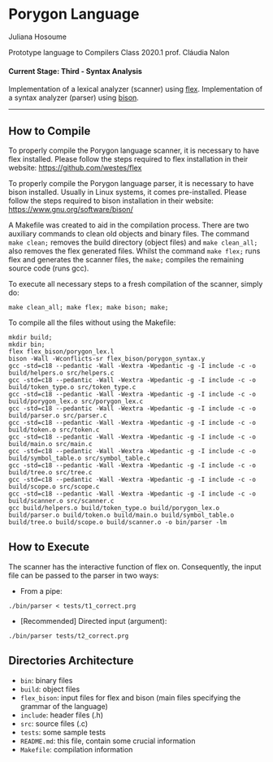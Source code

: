 # Porygon Language
Juliana Hosoume

Prototype language to Compilers Class 2020.1
prof. Cláudia Nalon

#### Current Stage: Third - Syntax Analysis
Implementation of a lexical analyzer (scanner) using [flex](https://github.com/westes/flex).
Implementation of a syntax analyzer (parser) using [bison](https://www.gnu.org/software/bison/manual/).

---

## How to Compile
To properly compile the Porygon language scanner, it is necessary to have flex installed. Please follow the steps required to flex installation in their website:
https://github.com/westes/flex

To properly compile the Porygon language parser, it is necessary to have bison installed. Usually in Linux systems, it comes pre-installed. Please follow the steps required to bison installation in their website:
https://www.gnu.org/software/bison/

A Makefile was created to aid in the compilation process. There are two auxiliary commands to clean old objects and binary files. The command `make clean;` removes the build directory (object files) and `make clean_all;` also removes the flex generated files. Whilst the command `make flex;` runs flex and generates the scanner files, the `make;` compiles the remaining source code (runs gcc).

To execute all necessary steps to a fresh compilation of the scanner, simply do:

```console
make clean_all; make flex; make bison; make;
```

To compile all the files without using the Makefile:
```console
mkdir build;
mkdir bin;
flex flex_bison/porygon_lex.l
bison -Wall -Wconflicts-sr flex_bison/porygon_syntax.y
gcc -std=c18 --pedantic -Wall -Wextra -Wpedantic -g -I include -c -o build/helpers.o src/helpers.c
gcc -std=c18 --pedantic -Wall -Wextra -Wpedantic -g -I include -c -o build/token_type.o src/token_type.c
gcc -std=c18 --pedantic -Wall -Wextra -Wpedantic -g -I include -c -o build/porygon_lex.o src/porygon_lex.c
gcc -std=c18 --pedantic -Wall -Wextra -Wpedantic -g -I include -c -o build/parser.o src/parser.c
gcc -std=c18 --pedantic -Wall -Wextra -Wpedantic -g -I include -c -o build/token.o src/token.c
gcc -std=c18 --pedantic -Wall -Wextra -Wpedantic -g -I include -c -o build/main.o src/main.c
gcc -std=c18 --pedantic -Wall -Wextra -Wpedantic -g -I include -c -o build/symbol_table.o src/symbol_table.c
gcc -std=c18 --pedantic -Wall -Wextra -Wpedantic -g -I include -c -o build/tree.o src/tree.c
gcc -std=c18 --pedantic -Wall -Wextra -Wpedantic -g -I include -c -o build/scope.o src/scope.c
gcc -std=c18 --pedantic -Wall -Wextra -Wpedantic -g -I include -c -o build/scanner.o src/scanner.c
gcc build/helpers.o build/token_type.o build/porygon_lex.o build/parser.o build/token.o build/main.o build/symbol_table.o build/tree.o build/scope.o build/scanner.o -o bin/parser -lm
```

## How to Execute
The scanner has the interactive function of flex on. Consequently, the input file can be passed to the parser in two ways:
* From a pipe:
```console
./bin/parser < tests/t1_correct.prg
```
* [Recommended] Directed input (argument):
```console
./bin/parser tests/t2_correct.prg
```

## Directories Architecture
* `bin`: binary files
* `build`: object files
* `flex_bison`: input files for flex and bison (main files specifying the grammar of the language)
* `include`: header files (.h)
* `src`: source files (.c)
* `tests`: some sample tests
* `README.md`: this file, contain some crucial information
* `Makefile`: compilation information
